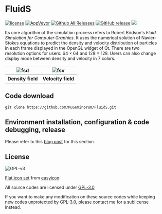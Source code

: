 ﻿# FluidS

[![license](https://img.shields.io/github/license/MuGeminorum/FluidS.svg)](https://www.gnu.org/licenses/gpl-3.0.en.html)
[![AppVeyor](https://img.shields.io/appveyor/ci/MuGeminorum/FluidS.svg?logo=appveyor)](https://ci.appveyor.com/project/MuGeminorum/FluidS)
[![Github All Releases](https://img.shields.io/github/downloads/MuGeminorum/FluidS/total.svg)](https://github.com/MuGeminorum/FluidS/releases)
[![GitHub release](https://img.shields.io/github/release/MuGeminorum/FluidS.svg)](https://github.com/MuGeminorum/FluidS/releases/latest)
[![](https://img.shields.io/badge/bilibili-BV1LM4y1Q7K1-fc8bab.svg)](https://www.bilibili.com/video/BV1LM4y1Q7K1)

Its core algorithm of the simulation process refers to Robert Bridson's <i>Fluid Simulation for Computer Graphics</i>. It uses the numerical solution of Navier-Stokes equations to predict the density and velocity distribution of particles in each frame displayed in the OpenGL widget of Qt. There are two resolution options for users: 64 × 64 and 128 × 128. Users can also change display mode between density and velocity in 7 colors.

| ![fsd](https://user-images.githubusercontent.com/20459298/233125917-4eb82aec-a305-4e92-8bb7-88fb5f52d775.PNG) | ![fsv](https://user-images.githubusercontent.com/20459298/233125957-1e9ed77d-85f5-40a5-873d-86efc9adba2f.PNG) |
| :-----------------------------------------------------: | :-----------------------------------------------------: |
|                    **Density field**                    |                   **Velocity field**                    |

## Code download
```
git clone https://github.com/MuGeminorum/FluidS.git
```

## Environment installation, configuration & code debugging, release
Please refer to this [blog post](https://www.cnblogs.com/MuGeminorum/p/17017063.html) for this section.

## License

![GPL-v3](https://www.gnu.org/graphics/gplv3-127x51.png)

[Flat icon set](./SmokeSimulation/Resources/Fluid_48px.ico) from [easyicon](https://www.easyicon.cc/)

All source codes are licensed under [GPL-3.0](https://opensource.org/licenses/GPL-3.0)

If you want to make any modification on these source codes while keeping new codes unprotected by GPL-3.0, please contact me for a sublicense instead.
